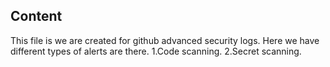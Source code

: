 ## Content
This file is we are created for github advanced security logs.
Here we have different types of alerts are there.
1.Code scanning.
2.Secret scanning.
